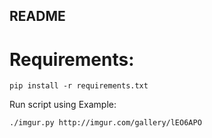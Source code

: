 ## README

# Requirements:  
	pip install -r requirements.txt

Run script using
Example:

	./imgur.py http://imgur.com/gallery/lEO6APO
